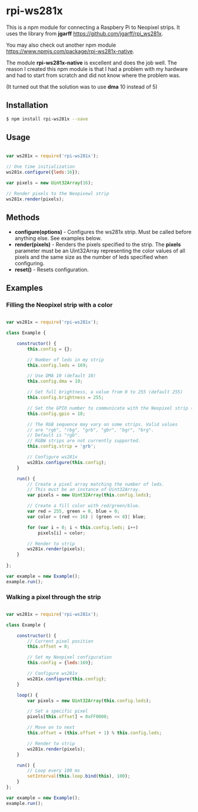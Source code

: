 # rpi-ws281x

This is a npm module for connecting a Raspbery Pi to Neopixel strips. It uses the 
library from **jgarff** https://github.com/jgarff/rpi_ws281x.

You may also check out another npm module https://www.npmjs.com/package/rpi-ws281x-native.

The module **rpi-ws281x-native** is excellent and does the job well. The reason I created
this npm module is that I had a problem with my hardware and had to start from scratch and
did not know where the problem was.

(It turned out that the solution was to use **dma** 10 instead of 5)

## Installation

````bash
$ npm install rpi-ws281x --save
````


## Usage

````javascript

var ws281x = require('rpi-ws281x');

// One time initialization
ws281x.configure({leds:16});

var pixels = new Uint32Array(16);

// Render pixels to the Neopixewl strip
ws281x.render(pixels);

````


## Methods

- **configure(options)**  -	Configures the ws281x strip. Must be called before anything else. See
							examples below.
- **render(pixels)**    -	Renders the pixels specified to the strip. The **pixels** parameter must 
							be an Uint32Array representing the color values of all pixels
                        	and the same size as the number of leds specified when configuring.
- **reset()**           -	Resets configuration. 


## Examples

### Filling the Neopixel strip with a color

````javascript

var ws281x = require('rpi-ws281x');

class Example {

    constructor() {
        this.config = {};

        // Number of leds in my strip
        this.config.leds = 169;

        // Use DMA 10 (default 10)
        this.config.dma = 10;

        // Set full brightness, a value from 0 to 255 (default 255)
        this.config.brightness = 255;

        // Set the GPIO number to communicate with the Neopixel strip (default 18)
        this.config.gpio = 18;

        // The RGB sequence may vary on some strips. Valid values
        // are "rgb", "rbg", "grb", "gbr", "bgr", "brg".
        // Default is "rgb".
        // RGBW strips are not currently supported.
        this.config.strip = 'grb';

        // Configure ws281x
        ws281x.configure(this.config);
    }

    run() {
        // Create a pixel array matching the number of leds.
        // This must be an instance of Uint32Array.
        var pixels = new Uint32Array(this.config.leds);

        // Create a fill color with red/green/blue.
        var red = 255, green = 0, blue = 0;
        var color = (red << 16) | (green << 8)| blue;

        for (var i = 0; i < this.config.leds; i++)
            pixels[i] = color;

        // Render to strip
        ws281x.render(pixels);
    }
    
};

var example = new Example();
example.run();

````

### Walking a pixel through the strip

````javascript

var ws281x = require('rpi-ws281x');

class Example {

    constructor() {
        // Current pixel position
        this.offset = 0;

        // Set my Neopixel configuration
        this.config = {leds:169};

        // Configure ws281x
        ws281x.configure(this.config);
    }

    loop() {
        var pixels = new Uint32Array(this.config.leds);

        // Set a specific pixel
        pixels[this.offset] = 0xFF0000;

        // Move on to next
        this.offset = (this.offset + 1) % this.config.leds;

        // Render to strip
        ws281x.render(pixels);
    }

    run() {
        // Loop every 100 ms
        setInterval(this.loop.bind(this), 100);
    }
};

var example = new Example();
example.run();

````
